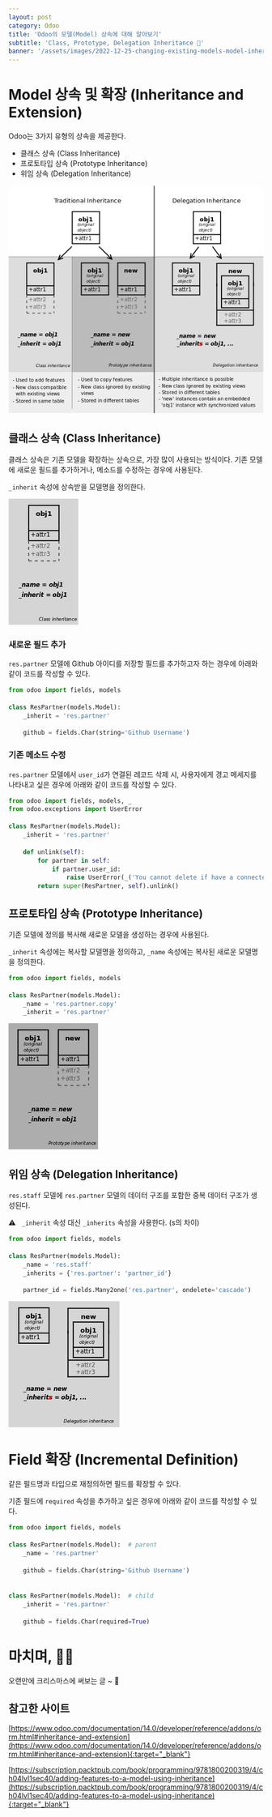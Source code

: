 ```yaml
---
layout: post
category: Odoo
title: 'Odoo의 모델(Model) 상속에 대해 알아보기'
subtitle: 'Class, Prototype, Delegation Inheritance 🍆'
banner: '/assets/images/2022-12-25-changing-existing-models-model-inheritance/banner.jpeg'
---
```


# Model 상속 및 확장 (Inheritance and Extension)

Odoo는 3가지 유형의 상속을 제공한다.

- 클래스 상속 (Class Inheritance)
- 프로토타입 상속 (Prototype Inheritance)
- 위임 상속 (Delegation Inheritance)

![Odoo 모델 상속 3가지](/assets/images/2022-12-25-changing-existing-models-model-inheritance/01-inheritance-and-extension.png)

## 클래스 상속 (Class Inheritance)

클래스 상속은 기존 모델을 확장하는 상속으로, 가장 많이 사용되는 방식이다. 기존 모델에 새로운 필드를 추가하거나, 메소드를 수정하는 경우에 사용된다.

`_inherit` 속성에 상속받을 모델명을 정의한다.

![클래스 상속](/assets/images/2022-12-25-changing-existing-models-model-inheritance/02-class-inheritance.png)

### 새로운 필드 추가

`res.partner` 모델에 Github 아이디를 저장할 필드를 추가하고자 하는 경우에 아래와 같이 코드를 작성할 수 있다.

```python
from odoo import fields, models

class ResPartner(models.Model):
    _inherit = 'res.partner'

    github = fields.Char(string='Github Username')
```

### 기존 메소드 수정

`res.partner` 모델에서 `user_id`가 연결된 레코드 삭제 시, 사용자에게 경고 메세지를 나타내고 싶은 경우에 아래와 같이 코드를 작성할 수 있다.

```python
from odoo import fields, models, _
from odoo.exceptions import UserError

class ResPartner(models.Model):
    _inherit = 'res.partner'

    def unlink(self):
        for partner in self:
            if partner.user_id:
                raise UserError(_('You cannot delete if have a connected User.'))
        return super(ResPartner, self).unlink()
```

## 프로토타입 상속 (Prototype Inheritance)

기존 모델에 정의를 복사해 새로운 모델을 생성하는 경우에 사용된다.

`_inherit` 속성에는 복사할 모델명을 정의하고, `_name` 속성에는 복사된 새로운 모델명을 정의한다.

```python
from odoo import fields, models

class ResPartner(models.Model):
    _name = 'res.partner.copy'
    _inherit = 'res.partner'
```

![프로토타입 상속](/assets/images/2022-12-25-changing-existing-models-model-inheritance/03-prototype-inheritance.png)

## 위임 상속 (Delegation Inheritance)

`res.staff` 모델에 `res.partner` 모델의 데이터 구조를 포함한 중복 데이터 구조가 생성된다.

⚠️ &nbsp; `_inherit` 속성 대신 `_inherits` 속성을 사용한다. (s의 차이)

```python
from odoo import fields, models

class ResPartner(models.Model):
    _name = 'res.staff'
    _inherits = {'res.partner': 'partner_id'}

    partner_id = fields.Many2one('res.partner', ondelete='cascade')
```

![위임 상속](/assets/images/2022-12-25-changing-existing-models-model-inheritance/04-delegation-inheritance.png)

# Field 확장 (Incremental Definition)

같은 필드명과 타입으로 재정의하면 필드를 확장할 수 있다. 

기존 필드에 `required` 속성을 추가하고 싶은 경우에 아래와 같이 코드를 작성할 수 있다.

```python
from odoo import fields, models

class ResPartner(models.Model):  # parent
    _name = 'res.partner'
    
    github = fields.Char(string='Github Username')


class ResPartner(models.Model):  # child
    _inherit = 'res.partner'
    
    github = fields.Char(required=True)
```

# 마치며, 🙇🏻

오랜만에 크리스마스에 써보는 글 ~ 🎄

## 참고한 사이트

[https://www.odoo.com/documentation/14.0/developer/reference/addons/orm.html#inheritance-and-extension](https://www.odoo.com/documentation/14.0/developer/reference/addons/orm.html#inheritance-and-extension){:target="_blank"}

[https://subscription.packtpub.com/book/programming/9781800200319/4/ch04lvl1sec40/adding-features-to-a-model-using-inheritance](https://subscription.packtpub.com/book/programming/9781800200319/4/ch04lvl1sec40/adding-features-to-a-model-using-inheritance){:target="_blank"}
